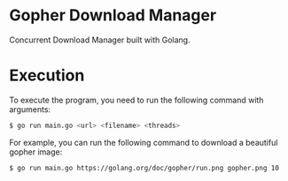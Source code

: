 # Gopher Download Manager

Concurrent Download Manager built with Golang.

# Execution

To execute the program, you need to run the following command with arguments:

```bash
$ go run main.go <url> <filename> <threads>
```

For example, you can run the following command to download a beautiful gopher image:

```bash
$ go run main.go https://golang.org/doc/gopher/run.png gopher.png 10
```
